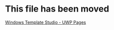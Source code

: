 # This file has been moved

[Windows Template Studio - UWP Pages](https://github.com/microsoft/WindowsTemplateStudio/blob/release/docs/UWP/pages/readme.md)